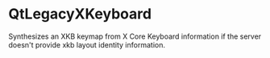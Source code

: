# QtLegacyXKeyboard

Synthesizes an XKB keymap from X Core Keyboard information if the server doesn't provide xkb layout identity information.
